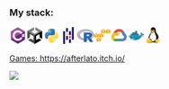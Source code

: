### My stack: 
<p align="left"><a href="https://github.com/MichalMSlusarski"> <img src="https://github.com/devicons/devicon/blob/master/icons/csharp/csharp-original.svg" alt="csharp" width="30" height="30"
<p align="left"><img src="https://github.com/devicons/devicon/blob/master/icons/unity/unity-original.svg" alt="unity" width="30" height="30"/
<p align="left"><img src="https://github.com/devicons/devicon/blob/master/icons/python/python-original.svg" alt="python" width="30" height="30"/
<p align="left"><img src="https://github.com/devicons/devicon/blob/master/icons/pandas/pandas-original.svg" alt="pandas" width="30" height="30"/
<p align="left"><img src="https://github.com/devicons/devicon/blob/master/icons/r/r-original.svg" alt="R" width="30" height="30"/
<p align="left"><img src="https://github.com/devicons/devicon/blob/master/icons/amazonwebservices/amazonwebservices-original.svg" alt="aws" width="30" height="30"/
<p align="left"><img src="https://github.com/devicons/devicon/blob/master/icons/googlecloud/googlecloud-original.svg" alt="gc" width="30" height="30"/
<p align="left"><img src="https://github.com/devicons/devicon/blob/master/icons/docker/docker-original.svg" alt="docker" width="30" height="30"/
<p align="left"><img src="https://github.com/devicons/devicon/blob/master/icons/linux/linux-original.svg" alt="gc" width="30" height="30"/>

Games: https://afterlato.itch.io/
   
![](https://komarev.com/ghpvc/?username=MichalMSlusarski&color=yellow) </br>

